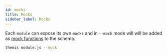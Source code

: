 ```yaml
---
id: mocks
title: Mocks
sidebar_label: Mocks
---
```


Each `module` can expose its own `mocks` and in `--mock` mode will will be added as [mock functions](https://www.apollographql.com/docs/graphql-tools/mocking.html) to the schema.
```bash
themis module.js --mock
```
